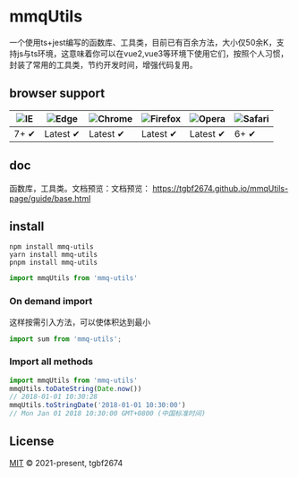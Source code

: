 # mmqUtils

一个使用ts+jest编写的函数库、工具类，目前已有百余方法，大小仅50余K，支持js与ts环境，这意味着你可以在vue2,vue3等环境下使用它们，按照个人习惯，封装了常用的工具类，节约开发时间，增强代码复用。

## browser support

![IE](https://raw.github.com/alrra/browser-logos/master/src/archive/internet-explorer_7-8/internet-explorer_7-8_48x48.png) | ![Edge](https://raw.github.com/alrra/browser-logos/master/src/edge/edge_48x48.png) | ![Chrome](https://raw.github.com/alrra/browser-logos/master/src/chrome/chrome_48x48.png) | ![Firefox](https://raw.github.com/alrra/browser-logos/master/src/firefox/firefox_48x48.png) | ![Opera](https://raw.github.com/alrra/browser-logos/master/src/opera/opera_48x48.png) | ![Safari](https://raw.github.com/alrra/browser-logos/master/src/safari/safari_48x48.png)
--- | --- | --- | --- | --- | --- |
7+ ✔ | Latest ✔ | Latest ✔ | Latest ✔ | Latest ✔ | 6+ ✔ |

## doc

函数库，工具类。文档预览：文档预览： https://tgbf2674.github.io/mmqUtils-page/guide/base.html

## install
```shell
npm install mmq-utils
yarn install mmq-utils
pnpm install mmq-utils
```

```javascript
import mmqUtils from 'mmq-utils'
```

### On demand import
这样按需引入方法，可以使体积达到最小
```javascript
import sum from 'mmq-utils';
```

### Import all methods

```javascript
import mmqUtils from 'mmq-utils'
mmqUtils.toDateString(Date.now())
// 2018-01-01 10:30:28
mmqUtils.toStringDate('2018-01-01 10:30:00')
// Mon Jan 01 2018 10:30:00 GMT+0800 (中国标准时间)
```

## License
[MIT](LICENSE) © 2021-present, tgbf2674
